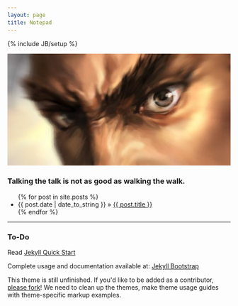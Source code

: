 ```yaml
---
layout: page
title: Notepad
---
```

{% include JB/setup %}

![](./_images/eye.jpg)

### Talking the talk is not as good as walking the walk. 

<ul class="posts">
  {% for post in site.posts %}
    <li><span>{{ post.date | date_to_string }}</span> &raquo; <a href="{{ BASE_PATH }}{{ post.url }}">{{ post.title }}</a></li>
  {% endfor %}
</ul>

---
### To-Do

Read [Jekyll Quick Start](http://jekyllbootstrap.com/usage/jekyll-quick-start.html)

Complete usage and documentation available at: [Jekyll Bootstrap](http://jekyllbootstrap.com)

This theme is still unfinished. If you'd like to be added as a contributor, [please fork](http://github.com/plusjade/jekyll-bootstrap)!
We need to clean up the themes, make theme usage guides with theme-specific markup examples.


